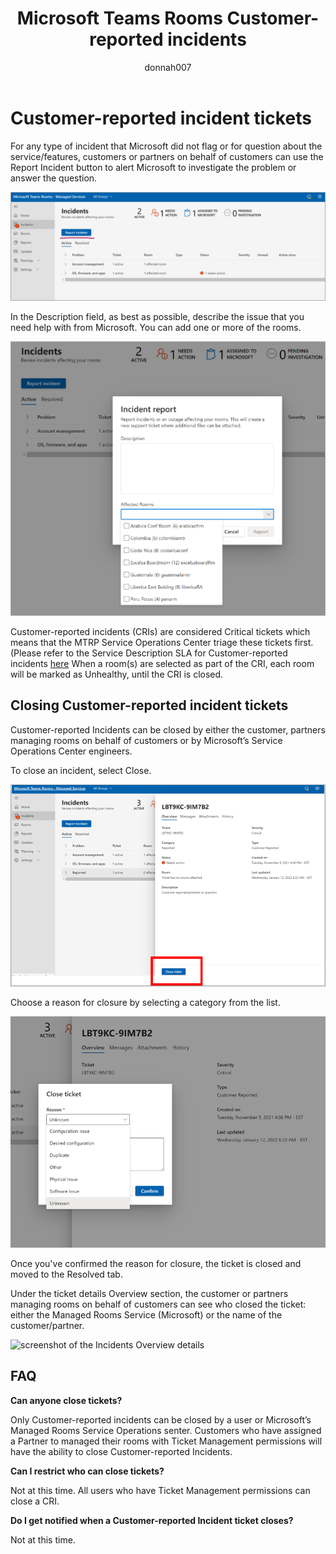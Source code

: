 ﻿---
title: Microsoft Teams Rooms Customer-reported incidents
author: donnah007
ms.author: v-donnahill
manager: serdars
ms.reviewer: dstrome 
ms.topic: article
ms.tgt.pltfrm: cloud
ms.service: msteams
audience: Admin
ms.collection: 
  - M365-collaboration
  - m365initiative-meetings
appliesto: 
  - Microsoft Teams
ms.localizationpriority: medium
search.appverid: MET150
description: Partners/Customers can manually close incidents and ensure accurate reporting of Room health in MTRP.
---

# Customer-reported incident tickets

For any type of incident that Microsoft did not flag or for question about the service/features, customers or partners on behalf of customers can use the Report Incident button to alert Microsoft to investigate the problem or answer the question.

![screenshot of the Incidents->Report incident](../media/customer-reported-incidents-001.png)

In the Description field, as best as possible, describe the issue that you need help with from Microsoft. You can add one or more of the rooms.

![screenshot of the incident report rooms affected](../media/customer-reported-incidents-002.png)

Customer-reported incidents (CRIs) are considered Critical tickets which means that the MTRP Service Operations Center triage these tickets first.  (Please refer to the Service Description SLA for Customer-reported incidents [here](microsoft-teams-rooms-premium.md) When a room(s) are selected as part of the CRI, each room will be marked as Unhealthy, until the CRI is closed.

## Closing Customer-reported incident tickets

Customer-reported Incidents can be closed by either the customer, partners managing rooms on behalf of customers or by Microsoft’s Service Operations Center engineers. 

To close an incident, select Close. 

![Screenshot of the incident ticket details](../media/customer-reported-incidents-003.png)

Choose a reason for closure by selecting a category from the list.

![Screenshot of list of reasons for ticket](../media/customer-reported-incidents-004.png)

Once you've confirmed the reason for closure, the ticket is closed and moved to the Resolved tab. 

Under the ticket details Overview section, the customer or partners managing rooms on behalf of customers can see who closed the ticket: either the Managed Rooms Service (Microsoft) or the name of the customer/partner.  

![screenshot of the Incidents Overview details](../media/customer-reported-incidents-005.png)

## FAQ

**Can anyone close tickets?**

Only Customer-reported incidents can be closed by a user or Microsoft’s Managed Rooms Service Operations senter.  Customers who have assigned a Partner to managed their rooms with Ticket Management permissions will have the ability to close Customer-reported Incidents.

**Can I restrict who can close tickets?**

Not at this time. All users who have Ticket Management permissions can close a CRI.

**Do I get notified when a Customer-reported Incident ticket closes?**

Not at this time.